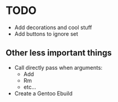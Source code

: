 TODO
====
- Add decorations and cool stuff
- Add buttons to ignore set

Other less important things
---------------------------
- Call directly pass when arguments:
	- Add
	- Rm
	- etc...
- Create a Gentoo Ebuild
